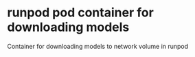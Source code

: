 # runpod pod container for downloading models

Container for downloading models to network volume in runpod
